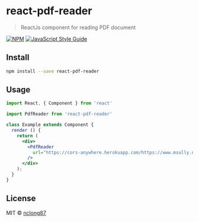 # react-pdf-reader

> ReactJs component for reading PDF document

[![NPM](https://img.shields.io/npm/v/react-pdf-reader.svg)](https://www.npmjs.com/package/react-pdf-reader) [![JavaScript Style Guide](https://img.shields.io/badge/code_style-standard-brightgreen.svg)](https://standardjs.com)

## Install

```bash
npm install --save react-pdf-reader
```

## Usage

```jsx
import React, { Component } from 'react'

import PdfReader from 'react-pdf-reader'

class Example extends Component {
  render () {
    return (
      <div>
        <PdfReader
          url="https://cors-anywhere.herokuapp.com/https://www.msully.net/files/inline_slides.pdf"
        />
      </div>
    );
  }
}
```

## License

MIT © [nclong87](https://github.com/nclong87)
